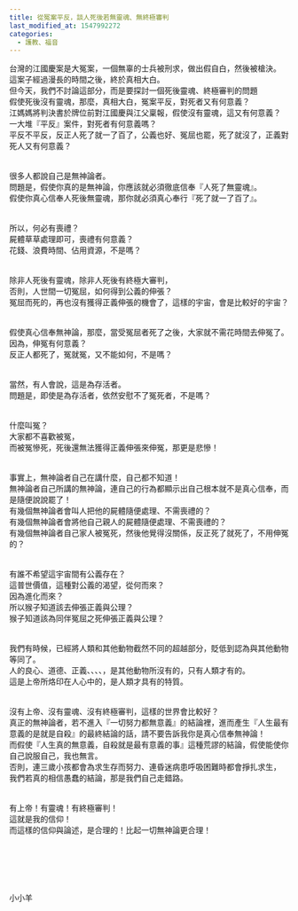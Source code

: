 ```yaml
---
title: 從冤案平反，談人死後若無靈魂、無終極審判
last_modified_at: 1547992272
categories:
  - 護教、福音
---
```


台灣的江國慶案是大冤案，一個無辜的士兵被刑求，做出假自白，然後被槍決。<br>這案子經過漫長的時間之後，終於真相大白。<br>但今天，我們不討論這部分，而是要探討一個死後靈魂、終極審判的問題<br><!--more-->假使死後沒有靈魂，那麼，真相大白，冤案平反，對死者又有何意義？<br>江媽媽將判決書於牌位前對江國慶與江父稟報，假使沒有靈魂，這又有何意義？<br>一大堆『平反』案件，對死者有何意義嗎？<br>平反不平反，反正人死了就一了百了，公義也好、冤屈也罷，死了就沒了，正義對死人又有何意義？<br><br><br>很多人都說自己是無神論者。<br>問題是，假使你真的是無神論，你應該就必須徹底信奉『人死了無靈魂』。<br>假使你真心信奉人死後無靈魂，那你就必須真心奉行『死了就一了百了』。<br><br><br>所以，何必有喪禮？<br>屍體草草處理即可，喪禮有何意義？<br>花錢、浪費時間、佔用資源，不是嗎？<br><br><br>除非人死後有靈魂，除非人死後有終極大審判，<br>否則，人世間一切冤屈，如何得到公義的伸張？<br>冤屈而死的，再也沒有獲得正義伸張的機會了，這樣的宇宙，會是比較好的宇宙？<br><br><br>假使真心信奉無神論，那麼，當受冤屈者死了之後，大家就不需花時間去伸冤了。<br>因為，伸冤有何意義？<br>反正人都死了，冤就冤，又不能如何，不是嗎？<br><br><br>當然，有人會說，這是為存活者。<br>問題是，即使是為存活者，依然安慰不了冤死者，不是嗎？<br><br><br>什麼叫冤？<br>大家都不喜歡被冤，<br>而被冤慘死，死後還無法獲得正義伸張來伸冤，那更是悲慘！<br><br><br>事實上，無神論者自己在講什麼，自己都不知道！<br>無神論者自己所講的無神論，連自己的行為都顯示出自己根本就不是真心信奉，而是隨便說說罷了！<br>有幾個無神論者會叫人把他的屍體隨便處理、不需喪禮的？<br>有幾個無神論者會將他自己親人的屍體隨便處理、不需喪禮的？<br>有幾個無神論者自己家人被冤死，然後他覺得沒關係，反正死了就死了，不用伸冤的？<br><br><br>有誰不希望這宇宙間有公義存在？<br>這普世價值，這種對公義的渴望，從何而來？<br>因為進化而來？<br>所以猴子知道該去伸張正義與公理？<br>猴子知道該為同伴冤屈之死伸張正義與公理？<br><br><br>我們有時候，已經將人類和其他動物截然不同的超越部分，貶低到認為與其他動物等同了。<br>人的良心、道德、正義、、、、，是其他動物所沒有的，只有人類才有的。<br>這是上帝所烙印在人心中的，是人類才具有的特質。<br><br><br>沒有上帝、沒有靈魂、沒有終極審判，這樣的世界會比較好？<br>真正的無神論者，若不進入『一切努力都無意義』的結論裡，進而產生『人生最有意義的是就是自殺』的最終結論的話，請不要告訴我你是真心信奉無神論！<br>而假使『人生真的無意義，自殺就是最有意義的事』這種荒謬的結論，假使能使你自己說服自己，我也無言。<br>否則，連三歲小孩都會為求生存而努力、連昏迷病患呼吸困難時都會掙扎求生，<br>我們若真的相信愚蠢的結論，那是我們自己走錯路。<br><br><br>有上帝！有靈魂！有終極審判！<br>這就是我的信仰！<br>而這樣的信仰與論述，是合理的！比起一切無神論更合理！<br><br><br><br><br><br><br>小小羊<br><br><br><br><br><br>
